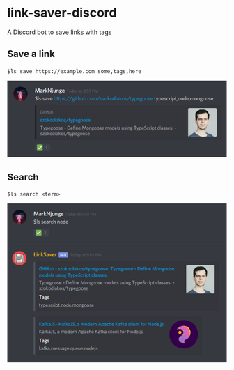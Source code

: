 # link-saver-discord

A Discord bot to save links with tags

## Save a link

`$ls save https://example.com some,tags,here`  

![](/art/save.png)

## Search

`$ls search <term>`  

![](/art/search.png)
